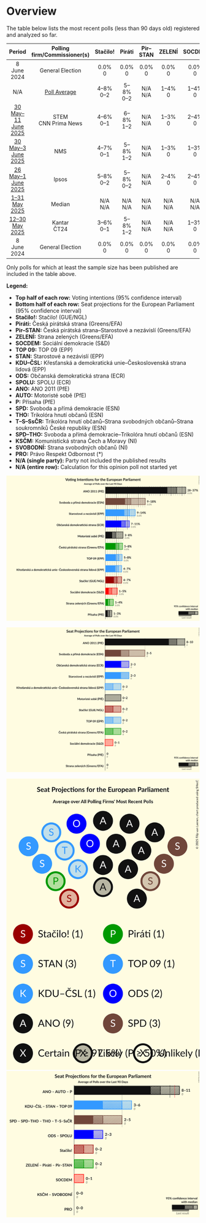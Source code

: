 # Overview

The table below lists the most recent polls (less than 90 days old) registered and analyzed so far.

| Period     | Polling firm/Commissioner(s) | Stačilo! | Piráti | Pir–STAN | ZELENÍ | SOCDEM | TOP 09 | STAN | KDU–ČSL | ODS | SPOLU | ANO | AUTO | P | SPD | THO | T–S–SsČR | SPD–THO | KSČM | SVOBODNÍ | PRO |
|:----------:|:----------------------------:|:--:|:--:|:--:|:--:|:--:|:--:|:--:|:--:|:--:|:--:|:--:|:--:|:--:|:--:|:--:|:--:|:--:|:--:|:--:|:--:|
| 8 June 2024 | General Election | 0.0% <br> 0 | 0.0% <br> 0 | 0.0% <br> 0 | 0.0% <br> 0 | 0.0% <br> 0 | 0.0% <br> 0 | 0.0% <br> 0 | 0.0% <br> 0 | 0.0% <br> 0 | 0.0% <br> 0 | 0.0% <br> 0 | 0.0% <br> 0 | 0.0% <br> 0 | 0.0% <br> 0 | 0.0% <br> 0 | 0.0% <br> 0 | 0.0% <br> 0 | 0.0% <br> 0 | 0.0% <br> 0 | 0.0% <br> 0 |
| N/A | [Poll Average](average.html) | 4–8% <br> 0–2 | 5–8% <br> 0–2 | N/A <br> N/A | 1–4% <br> 0 | 1–4% <br> 0 | 5–8% <br> 0–2 | 9–14% <br> 2–3 | 4–7% <br> 0–2 | 7–11% <br> 2–3 | N/A <br> N/A | 29–37% <br> 8–11 | 3–6% <br> 0–1 | 1–3% <br> 0 | 9–18% <br> 2–5 | N/A <br> N/A | N/A <br> N/A | N/A <br> N/A | N/A <br> N/A | N/A <br> N/A | N/A <br> N/A |
| [30 May–11 June 2025](2025-06-11-STEM.html) | STEM <br> CNN Prima News | 4–6% <br> 0–1 | 6–8% <br> 1–2 | N/A <br> N/A | 1–3% <br> 0 | 2–4% <br> 0 | 5–8% <br> 1–2 | 9–12% <br> 2–3 | 5–7% <br> 1 | 8–11% <br> 2–3 | N/A <br> N/A | 29–34% <br> 8–9 | 3–6% <br> 0–1 | 1–3% <br> 0 | 11–15% <br> 3–4 | N/A <br> N/A | N/A <br> N/A | N/A <br> N/A | N/A <br> N/A | N/A <br> N/A | N/A <br> N/A |
| [30 May–3 June 2025](2025-06-03-NMS.html) | NMS | 4–7% <br> 0–1 | 5–8% <br> 1–2 | N/A <br> N/A | 1–3% <br> 0 | 1–3% <br> 0 | 4–7% <br> 0–1 | 10–14% <br> 3–4 | 4–7% <br> 0–1 | 7–10% <br> 2 | N/A <br> N/A | 28–33% <br> 7–9 | 3–5% <br> 0 | 1–2% <br> 0 | 15–19% <br> 4–5 | N/A <br> N/A | N/A <br> N/A | N/A <br> N/A | N/A <br> N/A | N/A <br> N/A | N/A <br> N/A |
| [26 May–1 June 2025](2025-06-01-Ipsos.html) | Ipsos | 5–8% <br> 0–2 | 5–8% <br> 0–2 | N/A <br> N/A | 2–4% <br> 0 | 2–4% <br> 0 | 5–8% <br> 0–2 | 8–12% <br> 2–3 | 4–7% <br> 0–2 | 7–11% <br> 2–3 | N/A <br> N/A | 31–37% <br> 8–11 | 3–6% <br> 0–1 | 1–3% <br> 0 | 8–12% <br> 2–3 | N/A <br> N/A | N/A <br> N/A | N/A <br> N/A | N/A <br> N/A | N/A <br> N/A | N/A <br> N/A |
| [1–31 May 2025](2025-05-31-Median.html) | Median | N/A <br> N/A | N/A <br> N/A | N/A <br> N/A | N/A <br> N/A | N/A <br> N/A | N/A <br> N/A | N/A <br> N/A | N/A <br> N/A | N/A <br> N/A | N/A <br> N/A | N/A <br> N/A | N/A <br> N/A | N/A <br> N/A | N/A <br> N/A | N/A <br> N/A | N/A <br> N/A | N/A <br> N/A | N/A <br> N/A | N/A <br> N/A | N/A <br> N/A |
| [12–30 May 2025](2025-05-30-Kantar.html) | Kantar <br> ČT24 | 3–6% <br> 0–1 | 5–8% <br> 1–2 | N/A <br> N/A | N/A <br> N/A | 1–3% <br> 0 | 5–8% <br> 0–2 | 10–14% <br> 2–4 | 5–8% <br> 0–2 | 7–11% <br> 2–3 | N/A <br> N/A | 32–37% <br> 8–11 | 4–7% <br> 0–1 | N/A <br> N/A | 9–13% <br> 2–3 | N/A <br> N/A | N/A <br> N/A | N/A <br> N/A | N/A <br> N/A | N/A <br> N/A | N/A <br> N/A |
| 8 June 2024 | General Election | 0.0% <br> 0 | 0.0% <br> 0 | 0.0% <br> 0 | 0.0% <br> 0 | 0.0% <br> 0 | 0.0% <br> 0 | 0.0% <br> 0 | 0.0% <br> 0 | 0.0% <br> 0 | 0.0% <br> 0 | 0.0% <br> 0 | 0.0% <br> 0 | 0.0% <br> 0 | 0.0% <br> 0 | 0.0% <br> 0 | 0.0% <br> 0 | 0.0% <br> 0 | 0.0% <br> 0 | 0.0% <br> 0 | 0.0% <br> 0 |

Only polls for which at least the sample size has been published are included in the table above.

**Legend:**
+ **Top half of each row:** Voting intentions (95% confidence interval)
+ **Bottom half of each row:** Seat projections for the European Parliament (95% confidence interval)
+ **Stačilo!:** Stačilo! (GUE/NGL)
+ **Piráti:** Česká pirátská strana (Greens/EFA)
+ **Pir–STAN:** Česká pirátská strana–Starostové a nezávislí (Greens/EFA)
+ **ZELENÍ:** Strana zelených (Greens/EFA)
+ **SOCDEM:** Sociální demokracie (S&D)
+ **TOP 09:** TOP 09 (EPP)
+ **STAN:** Starostové a nezávislí (EPP)
+ **KDU–ČSL:** Křesťanská a demokratická unie–Československá strana lidová (EPP)
+ **ODS:** Občanská demokratická strana (ECR)
+ **SPOLU:** SPOLU (ECR)
+ **ANO:** ANO 2011 (PfE)
+ **AUTO:** Motoristé sobě (PfE)
+ **P:** Přísaha (PfE)
+ **SPD:** Svoboda a přímá demokracie (ESN)
+ **THO:** Trikolóra hnutí občanů (ESN)
+ **T–S–SsČR:** Trikolóra hnutí občanů–Strana svobodných občanů–Strana soukromníků České republiky (ESN)
+ **SPD–THO:** Svoboda a přímá demokracie–Trikolóra hnutí občanů (ESN)
+ **KSČM:** Komunistická strana Čech a Moravy (NI)
+ **SVOBODNÍ:** Strana svobodných občanů (NI)
+ **PRO:** Právo Respekt Odbornost (*)
+ **N/A (single party):** Party not included the published results
+ **N/A (entire row):** Calculation for this opinion poll not started yet


![Graph with voting intentions not yet produced](average.png "Voting Intentions")

![Graph with seats not yet produced](average-seats.png "Seats")

![Graph with seating plan not yet produced](average-seating-plan.png "Seating Plan")
![Graph with coalitions seats not yet produced](average-coalitions-seats.png "Coalitions Seats")
